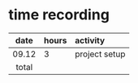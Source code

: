 # time recording

| date  | hours | activity  |
| :----:|:-----| :-----|
| 09.12 | 3    | project setup |
| total   |    | | 